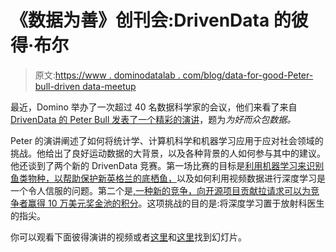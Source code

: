 # 《数据为善》创刊会:DrivenData 的彼得·布尔

> 原文:[https://www . dominodatalab . com/blog/data-for-good-Peter-bull-driven data-meetup](https://www.dominodatalab.com/blog/data-for-good-peter-bull-drivendata-meetup)

最近，Domino 举办了一次超过 40 名数据科学家的会议，他们来看了来自 [DrivenData 的 Peter Bull 发表了一个精彩的演讲](https://www.drivendata.org/)，题为*为好而众包数据。*

Peter 的演讲阐述了如何将统计学、计算机科学和机器学习应用于应对社会领域的挑战。他给出了良好运动数据的大背景，以及各种背景的人如何参与其中的建议。他还谈到了两个新的 DrivenData 竞赛。第一场比赛的目标是[利用机器学习来识别鱼类物种，以帮助保护新英格兰的底栖鱼，](https://www.drivendata.org/competitions/48/identify-fish-challenge/)以及如何利用视频数据进行深度学习是一个令人信服的问题。第二个是[,一种新的竞争，向开源项目贡献拉请求可以为竞争者赢得 10 万美元奖金池的积分](https://concepttoclinic.drivendata.org)。这项挑战的目的是:将深度学习置于放射科医生的指尖。

你可以观看下面彼得演讲的视频或者[这里](https://dominodatalab.wistia.com/medias/u1qlbxp1uz)和[这里](https://www.slideshare.net/Boudicca/data-for-good-august-2017-peter-bull-of-drivendata-on-crowdsourcing-data-for-good)找到幻灯片。